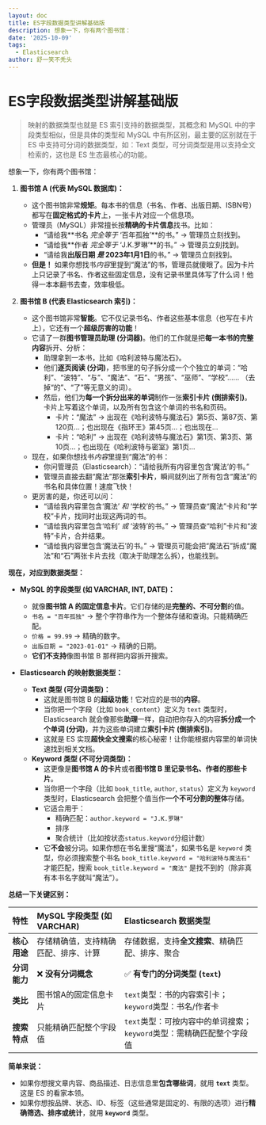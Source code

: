```yaml
---
layout: doc
title: ES字段数据类型讲解基础版
description: 想象一下，你有两个图书馆：
date: '2025-10-09'
tags:
  - Elasticsearch
author: 舒一笑不秃头
---
```

# ES字段数据类型讲解基础版

> 映射的数据类型也就是 ES 索引支持的数据类型，其概念和 MySQL 中的字段类型相似，但是具体的类型和 MySQL 中有所区别，最主要的区别就在于 ES 中支持可分词的数据类型，如：Text 类型，可分词类型是用以支持全文检索的，这也是 ES 生态最核心的功能。

想象一下，你有两个图书馆：

1.  **图书馆 A (代表 MySQL 数据库)：**
    *   这个图书馆非常**规矩**。每本书的信息（书名、作者、出版日期、ISBN号）都写在**固定格式的卡片**上，一张卡片对应一个信息项。
    *   管理员（MySQL）非常擅长按**精确的卡片信息**找书。比如：
        *   “请给我**书名 *完全等于* ‘百年孤独’**的书。” → 管理员立刻找到。
        *   “请给我**作者 *完全等于* ‘J.K.罗琳’**的书。” → 管理员立刻找到。
        *   “请给我**出版日期 *是* 2023年1月1日**的书。” → 管理员立刻找到。
    *   **但是！** 如果你想找书*内容*里提到“魔法”的书，管理员就傻眼了。因为卡片上只记录了书名、作者这些固定信息，没有记录书里具体写了什么词！他得一本本翻书去查，效率极低。

2.  **图书馆 B (代表 Elasticsearch 索引)：**
    *   这个图书馆非常**智能**。它不仅记录书名、作者这些基本信息（也写在卡片上），它还有一个**超级厉害的功能**！
    *   它请了一群**图书管理员助理 (分词器)**。他们的工作就是把**每一本书的完整内容**拆开、分析：
        *   助理拿到一本书，比如《哈利波特与魔法石》。
        *   他们**逐页阅读 (分词)**，把书里的句子拆分成一个个独立的单词：“哈利”、“波特”、“与”、“魔法”、“石”、“男孩”、“巫师”、“学校”…… （去掉“的”、“了”等无意义的词）。
        *   然后，他们为**每一个拆分出来的单词**制作一张**索引卡片 (倒排索引)**。卡片上写着这个单词，以及所有包含这个单词的书名和页码。
            *   卡片：“魔法” → 出现在《哈利波特与魔法石》第5页、第87页、第120页…；也出现在《指环王》第45页…；也出现在…
            *   卡片：“哈利” → 出现在《哈利波特与魔法石》第1页、第3页、第10页…；也出现在《哈利波特与密室》第1页…
    *   现在，如果你想找书*内容*里提到“魔法”的书：
        *   你问管理员（Elasticsearch）：“请给我所有内容里包含‘魔法’的书。”
        *   管理员直接去翻“魔法”那张**索引卡片**，瞬间就列出了所有包含“魔法”的书名和具体位置！速度飞快！
    *   更厉害的是，你还可以问：
        *   “请给我内容里包含‘魔法’ *和* ‘学校’的书。” → 管理员查“魔法”卡片和“学校”卡片，找同时出现这两词的书。
        *   “请给我内容里包含‘哈利’ *或* ‘波特’的书。” → 管理员查“哈利”卡片和“波特”卡片，合并结果。
        *   “请给我内容里包含‘魔法石’的书。” → 管理员可能会把“魔法石”拆成“魔法”和“石”两张卡片去找（取决于助理怎么拆），也能找到。

**现在，对应到数据类型：**

*   **MySQL 的字段类型 (如 VARCHAR, INT, DATE)：**
    *   就像**图书馆 A 的固定信息卡片**。它们存储的是**完整的、不可分割**的值。
    *   `书名 = "百年孤独"` -> 整个字符串作为一个整体存储和查询。只能精确匹配。
    *   `价格 = 99.99` -> 精确的数字。
    *   `出版日期 = "2023-01-01"` -> 精确的日期。
    *   **它们不支持**像图书馆 B 那样把内容拆开搜索。

*   **Elasticsearch 的映射数据类型：**
    *   **Text 类型 (可分词类型)：**
        *   这就是图书馆 B 的**超级功能**！它对应的是书的**内容**。
        *   当你把一个字段（比如 `book_content`）定义为 `text` 类型时，Elasticsearch 就会像那些**助理**一样，自动把你存入的内容**拆分成一个个单词 (分词)**，并为这些单词建立**索引卡片 (倒排索引)**。
        *   这就是 ES 实现**超快全文搜索**的核心秘密！让你能根据内容里的单词快速找到相关文档。
    *   **Keyword 类型 (不可分词类型)：**
        *   这更像是**图书馆 A 的卡片**或者**图书馆 B 里记录书名、作者的那些卡片**。
        *   当你把一个字段（比如 `book_title`, `author`, `status`）定义为 `keyword` 类型时，Elasticsearch 会把整个值当作**一个不可分割的整体**存储。
        *   它适合用于：
            *   精确匹配：`author.keyword = "J.K.罗琳"`
            *   排序
            *   聚合统计（比如按状态`status.keyword`分组计数）
        *   它**不会**被分词。如果你想在书名里搜“魔法”，如果书名是 `keyword` 类型，你必须搜索整个书名 `book_title.keyword = "哈利波特与魔法石"` 才能匹配，搜索 `book_title.keyword = "魔法"` 是找不到的（除非真有本书名字就叫“魔法”）。

**总结一下关键区别：**

| 特性         | MySQL 字段类型 (如 VARCHAR)          | Elasticsearch 数据类型                          |
| :----------- | :----------------------------------- | :---------------------------------------------- |
| **核心用途** | 存储精确值，支持精确匹配、排序、计算 | 存储数据，支持**全文搜索**、精确匹配、排序、聚合 |
| **分词能力** | ❌ **没有分词概念**                   | ✅ **有专门的分词类型 (`text`)**                |
| **类比**     | 图书馆A的固定信息卡片                | `text`类型：书的内容索引卡； `keyword`类型：书名/作者卡 |
| **搜索特点** | 只能精确匹配整个字段值               | `text`类型：可按内容中的单词搜索； `keyword`类型：需精确匹配整个字段值 |

**简单来说：**

*   如果你想搜文章内容、商品描述、日志信息里**包含哪些词**，就用 **`text`** 类型。这是 ES 的看家本领。
*   如果你想按品牌、状态、ID、标签（这些通常是固定的、有限的选项）进行**精确筛选、排序或统计**，就用 **`keyword`** 类型。
